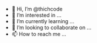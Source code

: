 - 👋 Hi, I’m @thichcode
- 👀 I’m interested in ...
- 🌱 I’m currently learning ...
- 💞️ I’m looking to collaborate on ...
- 📫 How to reach me ...

<!---
thichcode/thichcode is a ✨ special ✨ repository because its `README.md` (this file) appears on your GitHub profile.
You can click the Preview link to take a look at your changes.
--->
